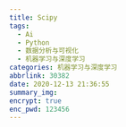 ```yaml
---
title: Scipy
tags:
  - Ai
  - Python
  - 数据分析与可视化
  - 机器学习与深度学习
categories: 机器学习与深度学习
abbrlink: 30382
date: 2020-12-13 21:36:55
summary_img:
encrypt: true
enc_pwd: 123456
---
```

